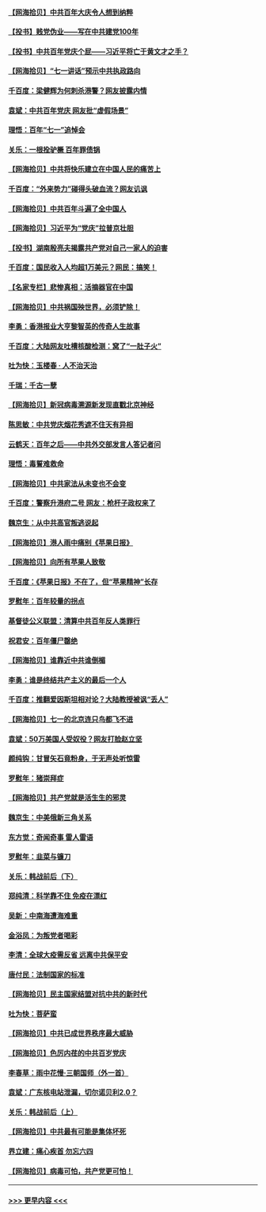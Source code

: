 #### [【网海拾贝】中共百年大庆令人想到纳粹](../pages/nsc993/n13068483.md?t=07051901) 
#### [【投书】贱党伪业——写在中共建党100年](../pages/nsc993/n13067843.md?t=07051901) 
#### [【投书】中共百年党庆个屁——习近平将亡于黄文才之手？](../pages/nsc993/n13067425.md?t=07051901) 
#### [【网海拾贝】“七一讲话”预示中共执政路向](../pages/nsc993/n13066434.md?t=07051901) 
#### [千百度：梁健辉为何刺杀港警？网友披露内情](../pages/nsc993/n13066979.md?t=07051901) 
#### [袁斌：中共百年党庆 网友批“虚假场景”](../pages/nsc993/n13066385.md?t=07051901) 
#### [理悟：百年“七一”追悼会](../pages/nsc993/n13066106.md?t=07051901) 
#### [关乐：一根拴驴橛 百年罪债锅](../pages/nsc993/n13066089.md?t=07051901) 
#### [【网海拾贝】中共将快乐建立在中国人民的痛苦上](../pages/nsc993/n13064939.md?t=07051901) 
#### [千百度：“外来势力”碰得头破血流？网友讥讽](../pages/nsc993/n13064878.md?t=07051901) 
#### [【网海拾贝】中共百年斗遍了全中国人](../pages/nsc993/n13060020.md?t=07051901) 
#### [【网海拾贝】习近平为“党庆”拉普京壮胆](../pages/nsc993/n13057781.md?t=07051901) 
#### [【投书】湖南殷亮夫揭露共产党对自己一家人的迫害](../pages/nsc993/n13057744.md?t=07051901) 
#### [千百度：国民收入人均超1万美元？网民：搞笑！](../pages/nsc993/n13057692.md?t=07051901) 
#### [【名家专栏】悲惨真相：活摘器官在中国](../pages/nsc993/n13056611.md?t=07051901) 
#### [【网海拾贝】中共祸国殃世界，必须铲除！](../pages/nsc993/n13056011.md?t=07051901) 
#### [李勇：香港报业大亨黎智英的传奇人生故事](../pages/nsc993/n13055258.md?t=07051901) 
#### [千百度：大陆网友吐槽核酸检测：窝了“一肚子火”](../pages/nsc993/n13055194.md?t=07051901) 
#### [吐为快：玉楼春 · 人不治天治](../pages/nsc993/n13054028.md?t=07051901) 
#### [千瑞：千古一孽](../pages/nsc993/n13054016.md?t=07051901) 
#### [【网海拾贝】新冠病毒溯源新发现直戳北京神经](../pages/nsc993/n13052425.md?t=07051901) 
#### [陈思敏：中共党庆烟花秀遮不住天有异相](../pages/nsc993/n13052020.md?t=07051901) 
#### [云鹤天：百年之后——中共外交部发言人答记者问](../pages/nsc993/n13051604.md?t=07051901) 
#### [理悟：毒誓难救命](../pages/nsc993/n13051601.md?t=07051901) 
#### [【网海拾贝】中共家法从未变也不会变](../pages/nsc993/n13050366.md?t=07051901) 
#### [千百度：警察升港府二号 网友：枪杆子政权来了](../pages/nsc993/n13050261.md?t=07051901) 
#### [魏京生：从中共高官叛逃说起](../pages/nsc993/n13048997.md?t=07051901) 
#### [【网海拾贝】港人雨中痛别《苹果日报》](../pages/nsc993/n13048941.md?t=07051901) 
#### [【网海拾贝】向所有苹果人致敬](../pages/nsc993/n13046795.md?t=07051901) 
#### [千百度：《苹果日报》不在了，但“苹果精神”长存](../pages/nsc993/n13046703.md?t=07051901) 
#### [罗慰年：百年较量的拐点](../pages/nsc993/n13046542.md?t=07051901) 
#### [基督徒公义联盟：清算中共百年反人类罪行](../pages/nsc993/n13046499.md?t=07051901) 
#### [祝君安：百年僵尸罄绝](../pages/nsc993/n13045595.md?t=07051901) 
#### [【网海拾贝】谁靠近中共谁倒楣](../pages/nsc993/n13044667.md?t=07051901) 
#### [李勇：谁是终结共产主义的最后一个人](../pages/nsc993/n13044397.md?t=07051901) 
#### [千百度：推翻爱因斯坦相对论？大陆教授被讽“丢人”](../pages/nsc993/n13043908.md?t=07051901) 
#### [【网海拾贝】七一的北京连只鸟都飞不进](../pages/nsc993/n13041377.md?t=07051901) 
#### [袁斌：50万美国人受奴役？网友打脸赵立坚](../pages/nsc993/n13041330.md?t=07051901) 
#### [颜纯钩：甘冒矢石竟粉身，于无声处听惊雷](../pages/nsc993/n13041140.md?t=07051901) 
#### [罗慰年：猪崇拜症](../pages/nsc993/n13041071.md?t=07051901) 
#### [【网海拾贝】共产党就是活生生的邪灵](../pages/nsc993/n13036627.md?t=07051901) 
#### [魏京生：中美俄新三角关系](../pages/nsc993/n13035986.md?t=07051901) 
#### [东方觉：奇闻奇事 雷人雷语](../pages/nsc993/n13035878.md?t=07051901) 
#### [罗慰年：韭菜与镰刀](../pages/nsc993/n13034374.md?t=07051901) 
#### [关乐：韩战前后（下）](../pages/nsc993/n13034113.md?t=07051901) 
#### [郑纯清：科学靠不住 免疫在漂红](../pages/nsc993/n13034093.md?t=07051901) 
#### [吴新：中南海遭海难重](../pages/nsc993/n13034084.md?t=07051901) 
#### [金浴凤：为叛党者喝彩](../pages/nsc993/n13034058.md?t=07051901) 
#### [李清：全球大疫需反省 远离中共保平安](../pages/nsc993/n13033784.md?t=07051901) 
#### [唐付民：法制国家的标准](../pages/nsc993/n13032944.md?t=07051901) 
#### [【网海拾贝】民主国家结盟对抗中共的新时代](../pages/nsc993/n13031717.md?t=07051901) 
#### [吐为快：菩萨蛮](../pages/nsc993/n13030033.md?t=07051901) 
#### [【网海拾贝】中共已成世界秩序最大威胁](../pages/nsc993/n13028138.md?t=07051901) 
#### [【网海拾贝】色厉内荏的中共百岁党庆](../pages/nsc993/n13025582.md?t=07051901) 
#### [李春草：雨中花慢‧三朝国师（外一首）](../pages/nsc993/n13025567.md?t=07051901) 
#### [袁斌：广东核电站泄漏，切尔诺贝利2.0？](../pages/nsc993/n13025475.md?t=07051901) 
#### [关乐：韩战前后（上）](../pages/nsc993/n13025387.md?t=07051901) 
#### [【网海拾贝】中共最有可能是集体坏死](../pages/nsc993/n13023101.md?t=07051901) 
#### [界立建：痛心疾首 勿忘六四](../pages/nsc993/n13022339.md?t=07051901) 
#### [【网海拾贝】病毒可怕，共产党更可怕！](../pages/nsc993/n13020728.md?t=07051901) 

----
#### [ >>> 更早内容 <<< ](../indexes/nsc993-earlier.md)
